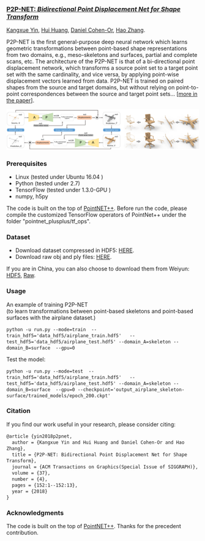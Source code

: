 ### <a href="http://kangxue.org/papers/p2pnet.pdf"> P2P-NET: *Bidirectional Point Displacement Net for Shape Transform*</a>
<a href="http://kangxue.org">Kangxue Yin</a>, <a href="http://vcc.szu.edu.cn/~huihuang/">Hui Huang</a>, <a href="http://www.cs.tau.ac.il/~dcor/">Daniel Cohen-Or</a>, <a href="https://www.cs.sfu.ca/~haoz/">Hao Zhang</a>.

P2P-NET is the first general-purpose deep neural network which learns geometric transformations between point-based shape representations from two domains, e.g., meso-skeletons and surfaces, partial and complete scans, etc.
The architecture of the P2P-NET is that of a bi-directional point displacement network, which transforms a source point set to a target point set with the same cardinality, and vice versa, by applying point-wise displacement vectors learned from data. 
P2P-NET is trained on paired shapes from the source and target domains, but without relying on point-to-point correspondences between the source and target point sets...  [<a href="http://kangxue.org/papers/p2pnet.pdf">more in the paper</a>].

![archi_and_rep](figures/archi_and_rep.jpg)

### Prerequisites

- Linux (tested under Ubuntu 16.04 )
- Python (tested under 2.7)
- TensorFlow (tested under 1.3.0-GPU )
- numpy, h5py

The code is built on the top of 
<a href="https://github.com/charlesq34/pointnet2">PointNET++</a>.  Before run the code, please compile the   customized TensorFlow operators of PointNet++ under the folder "pointnet\_plusplus/tf\_ops".

### Dataset

- Download dataset compressed in HDF5:
 <a href="https://www.dropbox.com/s/fz3khhwx6cxdnb5/data_hdf5.zip?dl=1">HERE</a>.
- Download raw obj and ply files:
 <a href="https://www.dropbox.com/s/ezmmu9k66rdxoiu/data_raw.zip?dl=1">HERE</a>.

If you are in China, you can also choose to download them from Weiyun:
<a href="https://share.weiyun.com/5RrG084">HDF5</a>,
<a href="https://share.weiyun.com/5xbVwaf">Raw</a>.


### Usage

An example of training P2P-NET 
<br/>
(to learn transformations between point-based skeletons and point-based surfaces with the airplane dataset.)

	python -u run.py --mode=train  --train_hdf5='data_hdf5/airplane_train.hdf5'   --test_hdf5='data_hdf5/airplane_test.hdf5' --domain_A=skeleton --domain_B=surface  --gpu=0

Test the model:

	python -u run.py --mode=test  --train_hdf5='data_hdf5/airplane_train.hdf5'   --test_hdf5='data_hdf5/airplane_test.hdf5' --domain_A=skeleton --domain_B=surface  --gpu=0 --checkpoint='output_airplane_skeleton-surface/trained_models/epoch_200.ckpt'


### Citation
If you find our work useful in your research, please consider citing:

    @article {yin2018p2pnet,
      author = {Kangxue Yin and Hui Huang and Daniel Cohen-Or and Hao Zhang},
      title = {P2P-NET: Bidirectional Point Displacement Net for Shape Transform},
      journal = {ACM Transactions on Graphics(Special Issue of SIGGRAPH)},
      volume = {37},
      number = {4},
      pages = {152:1--152:13},
      year = {2018}
    }



### Acknowledgments
The code is built on the top of 
<a href="https://github.com/charlesq34/pointnet2">PointNET++</a>. 
Thanks for the precedent contribution.

